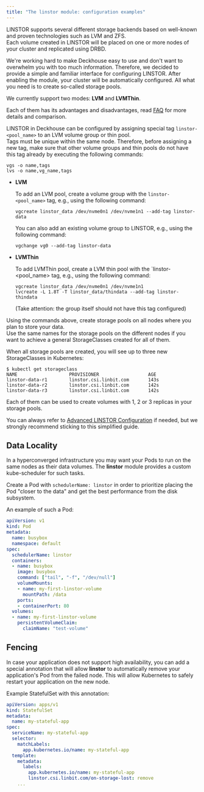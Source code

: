 ```yaml
---
title: "The linstor module: configuration examples"
---
```


LINSTOR supports several different storage backends based on well-known and proven technologies such as LVM and ZFS.  
Each volume created in LINSTOR will be placed on one or more nodes of your cluster and replicated using DRBD.

We're working hard to make Deckhouse easy to use and don't want to overwhelm you with too much information. Therefore, we decided to provide a simple and familiar interface for configuring LINSTOR. 
After enabling the module, your cluster will be automatically configured. All what you need is to create so-called storage pools.

We currently support two modes: **LVM** and **LVMThin**.

Each of them has its advantages and disadvantages, read [FAQ](faq.html) for more details and comparison. 

LINSTOR in Deckhouse can be configured by assigning special tag `linstor-<pool_name>` to an LVM volume group or thin pool.  
Tags must be unique within the same node. Therefore, before assigning a new tag, make sure that other volume groups and thin pools do not have this tag already by executing the following commands:
```shell
vgs -o name,tags
lvs -o name,vg_name,tags
```

* **LVM**

   To add an LVM pool, create a volume group with the `linstor-<pool_name>` tag, e.g., using the following command:

   ```shell
   vgcreate linstor_data /dev/nvme0n1 /dev/nvme1n1 --add-tag linstor-data
   ```

   You can also add an existing volume group to LINSTOR, e.g., using the following command:

   ```shell
   vgchange vg0 --add-tag linstor-data
   ```

* **LVMThin**

   To add LVMThin pool, create a LVM thin pool with the `linstor-<pool_name> tag, e.g., using the following command:

   ```shell
   vgcreate linstor_data /dev/nvme0n1 /dev/nvme1n1
   lvcreate -L 1.8T -T linstor_data/thindata --add-tag linstor-thindata
   ```

   (Take attention: the group itself should not have this tag configured)

Using the commands above, create storage pools on all nodes where you plan to store your data.  
Use the same names for the storage pools on the different nodes if you want to achieve a general StorageClasses created for all of them.

When all storage pools are created, you will see up to three new StorageClasses in Kubernetes:
```console
$ kubectl get storageclass
NAME                   PROVISIONER                  AGE
linstor-data-r1        linstor.csi.linbit.com       143s
linstor-data-r2        linstor.csi.linbit.com       142s
linstor-data-r3        linstor.csi.linbit.com       142s
```

Each of them can be used to create volumes with 1, 2 or 3 replicas in your storage pools.

You can always refer to [Advanced LINSTOR Configuration](advanced_usage.html) if needed, but we strongly recommend sticking to this simplified guide. 

## Data Locality

In a hyperconverged infrastructure you may want your Pods to run on the same nodes as their data volumes. The **linstor** module provides a custom kube-scheduler for such tasks.

Create a Pod with `schedulerName: linstor` in order to prioritize placing the Pod "closer to the data" and get the best performance from the disk subsystem.

An example of such a Pod:

```yaml
apiVersion: v1
kind: Pod
metadata:
  name: busybox
  namespace: default
spec:
  schedulerName: linstor
  containers:
  - name: busybox
    image: busybox
    command: ["tail", "-f", "/dev/null"]
    volumeMounts:
    - name: my-first-linstor-volume
      mountPath: /data
    ports:
    - containerPort: 80
  volumes:
  - name: my-first-linstor-volume
    persistentVolumeClaim:
      claimName: "test-volume"
```

## Fencing

In case your application does not support high availability, you can add a special annotation that will allow **linstor** to automatically remove your application's Pod from the failed node. This will allow Kubernetes to safely restart your application on the new node.

Example StatefulSet with this annotation:

```yaml
apiVersion: apps/v1
kind: StatefulSet
metadata:
  name: my-stateful-app
spec:
  serviceName: my-stateful-app
  selector:
    matchLabels:
      app.kubernetes.io/name: my-stateful-app
  template:
    metadata:
      labels:
        app.kubernetes.io/name: my-stateful-app
        linstor.csi.linbit.com/on-storage-lost: remove
    ...
```
